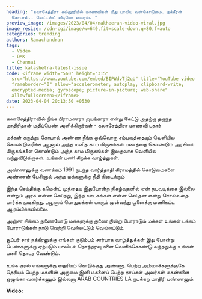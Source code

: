 ```yaml
---
heading: "கலாசேத்திரா கல்லூரியில் மாணவிகள் மீது பாலிய வன்கொடுமை. நக்கீரன்
  கோபால்.. லேட்டஸ்ட் வீடியோ வைரல். "
preview_image: /images/2023/04/04/nakheeran-video-viral.jpg
image_resize: /cdn-cgi/image/w=640,fit=scale-down,q=80,f=auto
categories: trending
authors: Ramachandran
tags:
  - Video
  - DMK
  - Chennai
title: kalashetra-latest-issue
code: <iframe width="560" height="315"
  src="https://www.youtube.com/embed/BIPWdvTj2qU" title="YouTube video player"
  frameborder="0" allow="accelerometer; autoplay; clipboard-write;
  encrypted-media; gyroscope; picture-in-picture; web-share"
  allowfullscreen></iframe>
date: 2023-04-04 20:13:50 +0530
---
```



கலாசேத்திராவில் நீங்க பிராமணரா ஐயங்காரா என்று கேட்டு அதற்கு தகுந்த மாதிரிதான் மதிப்பெண் அளிக்கிறார்கள் - கலாசேத்திரா மாணவி புகார்



மக்கள் கருத்து:
கோபால் அண்ண நீங்க ஒவ்வொரு சம்பவத்தையும் வெளியில கொண்டுவரீங்க ஆனால் அந்த மனித காம மிருகங்கள் பணத்தை கொண்டும் அரசியல் மிருகங்களை கொண்டும் அந்த காம மிருகங்கள் இலகுவாக வெளியில வந்துவிடுகிறாகள். உங்கள் பணி சிறக்க வாழ்த்துகள்.

அண்ணனுக்கு வணக்கம்
1991 நடந்த வார்த்தாதி கிராமத்தில் கொடுமைகளை அண்ணன் பேசினால் அந்த மக்களுக்கு நீதி கிடைக்கும்

இந்த செய்திக்கு கமென்ட் முந்தைய இதுபோன்ற நிகழ்வுகளில் ஏன் நடவடிக்கை இல்லை என்றும் அரசு என்ன செய்தது, இந்த ஊடகங்கள் என்ன செய்தன என்று சொல்வதை பார்க்க முடிகிறது. ஆனால் பொதுமக்கள் யாரும் முன்வந்து பூனைக்கு மணிகட்ட ஆரம்பிக்கவில்லை.

அஞ்சா சிங்கம் துணையோடு மக்களுக்கு துணை நின்று போராடும் மக்கள் உங்கள் பக்கம் போராடுங்கள் நாடு வெற்றி வெல்லட்டும் வெல்லட்டும்.

சூப்பர் சார் நக்கீரனுக்கு எங்கள் குடும்பம் சார்பாக வாழ்த்துக்கள் இது போன்று பெண்களுக்கு ஏற்படும் பாலியல் தொந்தரவு களை வெளிக்கொண்டு வந்ததுக்கு உங்கள் பணி தொடர வேண்டும்.

உங்க குரல் எங்களுக்கு தைரியம் கொடுக்குது அண்ணா.
பெற்ற அம்மாக்களுக்குகே தெரியும் பெற்ற  மகளின் அருமை
இனி மகனைப் பெற்ற தாய்கள் அவர்கள் மகன்களை ஒழுங்கா வளர்க்கணும் இல்லனா ARAB COUNTRIES LA நடக்கற மாதிரி பண்ணனும்.

**V﻿ideo:**